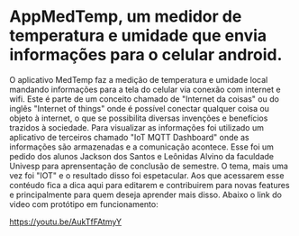# AppMedTemp, um medidor de temperatura e umidade que envia informações para o celular android.

O aplicativo MedTemp faz a medição de temperatura e umidade local mandando informações para a 
tela do celular via conexão com internet e wifi. Este é parte de um conceito chamado de "Internet 
da coisas" ou do inglês "Internet of things" onde é possível conectar qualquer coisa ou objeto à 
internet, o que se possibilita diversas invenções e benefícios trazidos à sociedade. Para 
visualizar as informações foi utilizado um aplicativo de terceiros chamado "IoT MQTT Dashboard" 
onde as informações são armazenadas e a comunicação acontece. Esse foi um pedido dos alunos 
Jackson dos Santos e Leônidas Alvino da faculdade Univesp para aprensentação de conclusão de 
semestre. O tema, mais uma vez foi "IOT" e o resultado disso foi espetacular. Aos que acessarem 
esse contéudo fica a dica aqui para editarem e contribuirem para novas features e principalmente 
para quem deseja aprender mais disso. Abaixo o link do video com protótipo em 
funcionamento:



https://youtu.be/AukTfFAtmyY

   
